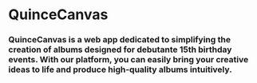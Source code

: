 # QuinceCanvas

### QuinceCanvas is a web app dedicated to simplifying the creation of albums designed for debutante 15th birthday events. With our platform, you can easily bring your creative ideas to life and produce high-quality albums intuitively.
